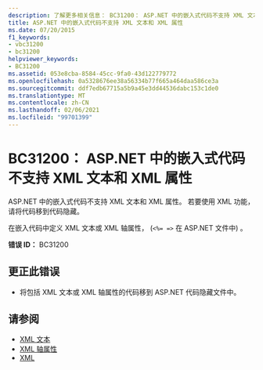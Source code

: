 ```yaml
---
description: 了解更多相关信息： BC31200： ASP.NET 中的嵌入式代码不支持 XML 文本和 XML 属性
title: ASP.NET 中的嵌入式代码不支持 XML 文本和 XML 属性
ms.date: 07/20/2015
f1_keywords:
- vbc31200
- bc31200
helpviewer_keywords:
- BC31200
ms.assetid: 053e8cba-8584-45cc-9fa0-43d122779772
ms.openlocfilehash: 0a5328676ee38a56334b77f665a464daa586ce3a
ms.sourcegitcommit: ddf7edb67715a5b9a45e3dd44536dabc153c1de0
ms.translationtype: MT
ms.contentlocale: zh-CN
ms.lasthandoff: 02/06/2021
ms.locfileid: "99701399"
---
```

# <a name="bc31200-xml-literals-and-xml-properties-are-not-supported-in-embedded-code-within-aspnet"></a>BC31200： ASP.NET 中的嵌入式代码不支持 XML 文本和 XML 属性

ASP.NET 中的嵌入式代码不支持 XML 文本和 XML 属性。 若要使用 XML 功能，请将代码移到代码隐藏。

 在嵌入代码中定义 XML 文本或 XML 轴属性， (`<%= =>` 在 ASP.NET 文件中) 。

 **错误 ID：** BC31200

## <a name="to-correct-this-error"></a>更正此错误

- 将包括 XML 文本或 XML 轴属性的代码移到 ASP.NET 代码隐藏文件中。

## <a name="see-also"></a>请参阅

- [XML 文本](../xml-literals/index.md)
- [XML 轴属性](../xml-axis/index.md)
- [XML](../../programming-guide/language-features/xml/index.md)
